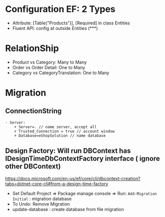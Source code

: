 # Configuration EF: 2 Types
+ Attribute: [Table("Products")], [Required] in class Entities
+ Fluent API: config at outside Entities (***)

# RelationShip
+ Product vs Category: Many to Many
+ Order vs Order Detail: One to Many
+ Category vs CategoryTranslation: One to Many

# Migration
## ConnectionString
	- Server: 
		+ Server=. // name server, accept all
		+ Trusted_Connection = true // account window
		+ Database=eShopSolution // name database

## Design Factory: Will run DBContext has IDesignTimeDbContextFactory interface ( ignore other DBContext)
https://docs.microsoft.com/en-us/ef/core/cli/dbcontext-creation?tabs=dotnet-core-cli#from-a-design-time-factory
- Set Default Project => Package manage console => Run: `Add-Migration Initial` : migration database
- To Undo: Remove Migration
- update-database : create database from file migration